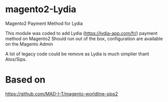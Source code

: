 # magento2-Lydia
Magento2 Payment Method for Lydia

This module was coded to add Lydia (https://lydia-app.com/fr/) payment method on Magento2
Should run out of the box, configuration are available on the Magento Admin

A lot of legacy code could be remove as Lydia is much simplier thant Atos/Sips.

# Based on 
https://github.com/MAD-I-T/magento-worldline-sips2
